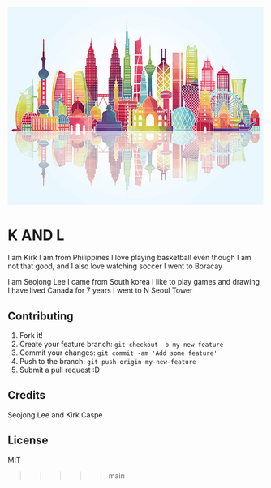 ![BOOM! NOT FOUND!](images\asia.jpg "Asian Landmarks")


# K AND L

I am Kirk
I am from Philippines
I love playing basketball even though I am not that good, and I also love watching soccer
I went to Boracay

I am Seojong Lee
I came from South korea
I like to play games and drawing
I have lived Canada for 7 years
I went to N Seoul Tower



## Contributing

1. Fork it!
2. Create your feature branch: `git checkout -b my-new-feature`
3. Commit your changes: `git commit -am 'Add some feature'`
4. Push to the branch: `git push origin my-new-feature`
5. Submit a pull request :D



## Credits

Seojong Lee and Kirk Caspe

## License
MIT

>>>>> main



